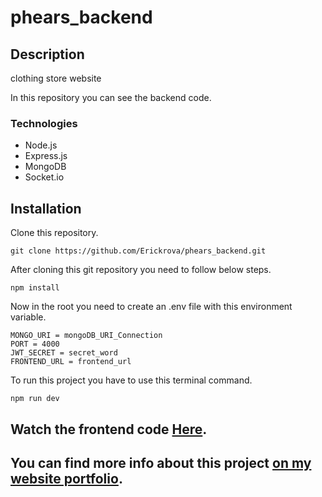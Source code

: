 # phears_backend

## Description

clothing store website

In this repository you can see the backend code.

### Technologies
* Node.js
* Express.js
* MongoDB
* Socket.io

## Installation

Clone this repository.

```
git clone https://github.com/Erickrova/phears_backend.git
```

After cloning this git repository you need to follow below steps.
```
npm install
```
Now in the root you need to create an .env file with this environment variable.

```
MONGO_URI = mongoDB_URI_Connection
PORT = 4000
JWT_SECRET = secret_word
FRONTEND_URL = frontend_url
```

To run this project you have to use this terminal command.
```
npm run dev
```
## Watch the frontend code [Here](https://github.com/Erickrova/phears_frontend).

## You can find more info about this project [on my website portfolio](https://erickrv.netlify.app/proyectos/phears).
